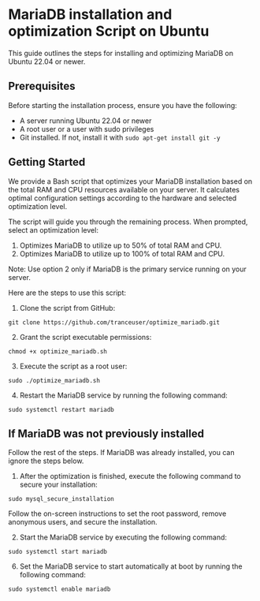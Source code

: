 # MariaDB installation and optimization Script on Ubuntu
This guide outlines the steps for installing and optimizing MariaDB on Ubuntu 22.04 or newer.

## Prerequisites
Before starting the installation process, ensure you have the following:
- A server running Ubuntu 22.04 or newer
- A root user or a user with sudo privileges
- Git installed. If not, install it with `sudo apt-get install git -y`

## Getting Started
We provide a Bash script that optimizes your MariaDB installation based on the total RAM and CPU resources available on your server. It calculates optimal configuration settings according to the hardware and selected optimization level.

The script will guide you through the remaining process. When prompted, select an optimization level:
1) Optimizes MariaDB to utilize up to 50% of total RAM and CPU.
2) Optimizes MariaDB to utilize up to 100% of total RAM and CPU.

Note: Use option 2 only if MariaDB is the primary service running on your server.

Here are the steps to use this script:
1. Clone the script from GitHub:
```
git clone https://github.com/tranceuser/optimize_mariadb.git
```
2. Grant the script executable permissions:
```
chmod +x optimize_mariadb.sh
```
3. Execute the script as a root user:
```
sudo ./optimize_mariadb.sh
```
4. Restart the MariaDB service by running the following command:
```
sudo systemctl restart mariadb
```

## If MariaDB was not previously installed
Follow the rest of the steps. If MariaDB was already installed, you can ignore the steps below.
1. After the optimization is finished, execute the following command to secure your installation:
```
sudo mysql_secure_installation
```
Follow the on-screen instructions to set the root password, remove anonymous users, and secure the installation.

2. Start the MariaDB service by executing the following command:
```
sudo systemctl start mariadb
```
6. Set the MariaDB service to start automatically at boot by running the following command:
```
sudo systemctl enable mariadb
```